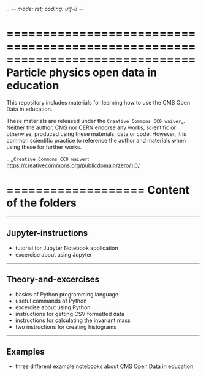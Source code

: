 .. -*- mode: rst; coding: utf-8 -*-

==============================================================================
Particle physics open data in education
==============================================================================
This repository includes materials for learning how to use the CMS Open Data in education.

These materials are released under the `Creative Commons CC0 waiver`_. Neither the author, CMS nor CERN endorse any works, scientific or otherwise, produced using these materials, data or code. However, it is common scientific practice to reference the author and materials when using these for further works.

.. _`Creative Commons CC0 waiver`: https://creativecommons.org/publicdomain/zero/1.0/

===================
Content of the folders
===================
--------------
Jupyter-instructions
--------------

- tutorial for Jupyter Notebook application
- excercise about using Jupyter
-----------------------
Theory-and-excercises
-----------------------

- basics of Python programming language
- useful commands of Python
- excercise about using Python
- instructions for getting CSV formatted data
- instructions for calculating the invariant mass
- two instructions for creating histograms
-----------
Examples
-----------

- three different example notebooks about CMS Open Data in education
